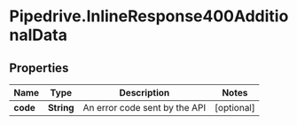 # Pipedrive.InlineResponse400AdditionalData

## Properties

Name | Type | Description | Notes
------------ | ------------- | ------------- | -------------
**code** | **String** | An error code sent by the API | [optional] 


